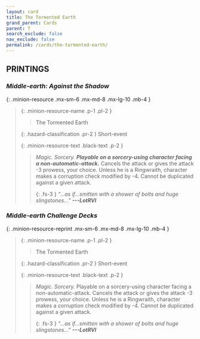 ```yaml
---
layout: card
title: The Tormented Earth
grand_parent: Cards
parent: T
search_exclude: false
nav_exclude: false
permalink: /cards/the-tormented-earth/
---
```


## PRINTINGS


### _Middle-earth: Against the Shadow_

{: .minion-resource .mx-sm-6 .mx-md-8 .mx-lg-10 .mb-4 }
> {: .minion-resource-name .p-1 .pl-2 }
> > <div class="hazard-mp"></div>
> > <div class="card-name">The Tormented Earth</div>
>
> {: .hazard-classification .pr-2 }
> Short-event
>
> {: .minion-resource-text .black-text .p-2 }
> > _Magic._ _Sorcery._ ***Playable on a sorcery-using character facing a non-automatic-attack.*** Cancels the attack or gives the attack -3 prowess, your choice. Unless he is a Ringwraith, character makes a corruption check modified by -4. Cannot be duplicated against a given attack. 
> > 
> > {: .fs-3 } 
> > _“...as if...smitten with a shower of bolts and huge slingstones...”_ ***---&#65279;LotRVI*** 
> 

### _Middle-earth Challenge Decks_

{: .minion-resource-reprint .mx-sm-6 .mx-md-8 .mx-lg-10 .mb-4 }
> {: .minion-resource-name .p-1 .pl-2 }
> > <div class="hazard-mp"></div>
> > <div class="card-name">The Tormented Earth</div>
>
> {: .hazard-classification .pr-2 }
> Short-event
>
> {: .minion-resource-text .black-text .p-2 }
> > _Magic._ _Sorcery._ Playable on a sorcery-using character facing a non-automatic-attack. Cancels the attack or gives the attack -3 prowess, your choice. Unless he is a Ringwraith, character makes a corruption check modified by -4. Cannot be duplicated against a given attack. 
> > 
> > {: .fs-3 } 
> > _“...as if...smitten with a shower of bolts and huge slingstones...”_ ***---&#65279;LotRVI*** 
> 
